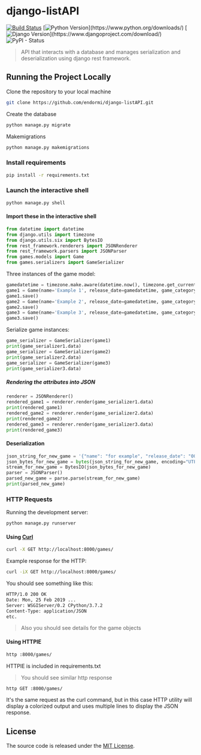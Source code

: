 # django-listAPI

[![Build Status](https://travis-ci.org/endormi/django-listAPI.svg?branch=master)](https://travis-ci.org/endormi/django-listAPI)
[![Python Version](https://img.shields.io/badge/python-3.7.2-brightgreen.svg?)](https://www.python.org/downloads/)
[![Django Version](https://img.shields.io/badge/django-2.1.7-brightgreen.svg?)](https://www.djangoproject.com/download/)
![PyPI - Status](https://img.shields.io/pypi/status/django.svg)

> API that interacts with a database and manages serialization and deserialization using django rest framework.

## Running the Project Locally

Clone the repository to your local machine

```sh
git clone https://github.com/endormi/django-listAPI.git
```

Create the database

```sh
python manage.py migrate
```

Makemigrations

```bash
python manage.py makemigrations
```

### Install requirements

```sh
pip install -r requirements.txt
```

### Launch the interactive shell

```sh
python manage.py shell
```

#### Import these in the interactive shell

```python
from datetime import datetime
from django.utils import timezone
from django.utils.six import BytesIO
from rest_framework.renderers import JSONRenderer
from rest_framework.parsers import JSONParser 
from games.models import Game
from games.serializers import GameSerializer
```

Three instances of the game model:

```python
gamedatetime = timezone.make.aware(datetime.now(), timezone.get_current_timezone())
game1 = Game(name='Example 1', release_date=gamedatetime, game_category='Example category', played=False)
game1.save()
game2 = Game(name='Example 2', release_date=gamedatetime, game_category='Example category', played=False)
game2.save()
game3 = Game(name='Example 3', release_date=gamedatetime, game_category='Example category', played=False)
game3.save()
```

Serialize game instances:

```python
game_serializer = GameSerializer(game1)
print(game_serializer1.data)
game_serializer = GameSerializer(game2)
print(game_serializer2.data)
game_serializer = GameSerializer(game3)
print(game_serializer3.data)
```

##### Rendering the attributes into JSON

```python
renderer = JSONRenderer()
rendered_game1 = renderer.render(game_serializer1.data)
print(rendered_game1)
rendered_game2 = renderer.render(game_serializer2.data)
print(rendered_game2)
rendered_game3 = renderer.render(game_serializer3.data)
print(rendered_game3)
```

#### Deserialization

```python
json_string_for_new_game = '{"name": "for example", "release_date": "000"}'
json_bytes_for_new_game = bytes(json_string_for_new_game, encoding="UTF-8")
stream_for_new_game = BytesIO(json_bytes_for_new_game)
parser = JSONParser()
parsed_new_game = parse.parse(stream_for_new_game)
print(parsed_new_game)
```

### HTTP Requests

Running the development server:

```sh
python manage.py runserver
```

#### Using [Curl](https://curl.haxx.se/download.html)

```sh
curl -X GET http://localhost:8000/games/
```

Example response for the HTTP:

```sh
curl -iX GET http://localhost:8000/games/
```

You should see something like this:

```sh
HTTP/1.0 200 OK
Date: Mon, 25 Feb 2019 ...
Server: WSGIServer/0.2 CPython/3.7.2
Content-Type: application/JSON
etc.
```

> Also you should see details for the game objects

#### Using HTTPIE

```sh
http :8000/games/
```

HTTPIE is included in requirements.txt

> You should see similar http response

```sh
http GET :8000/games/
```

It's the same request as the curl command, but in this case HTTP utility will display a colorized output and uses multiple lines to display the JSON response.


## License

The source code is released under the [MIT License](https://github.com/endormi/django-listAPI/blob/master/LICENSE).
